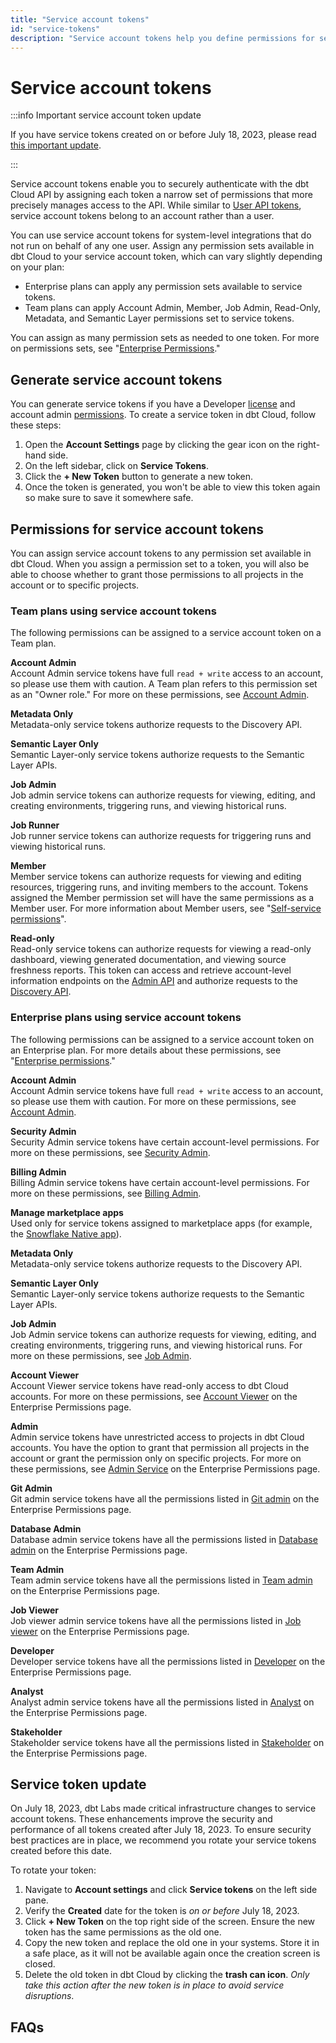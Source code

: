 ```yaml
---
title: "Service account tokens"
id: "service-tokens"
description: "Service account tokens help you define permissions for securing access to your dbt Cloud account and its projects."
---
```


# Service account tokens <Lifecycle status="team,enterprise"/>

:::info Important service account token update

If you have service tokens created on or before July 18, 2023, please read [this important update](/docs/dbt-cloud-apis/service-tokens#service-token-update).

:::

Service account tokens enable you to securely authenticate with the dbt Cloud API by assigning each token a narrow set of permissions that more precisely manages access to the API. While similar to [User API tokens](user-tokens), service account tokens belong to an account rather than a user.

You can use service account tokens for system-level integrations that do not run on behalf of any one user. Assign any permission sets available in dbt Cloud to your service account token, which can vary slightly depending on your plan:

* Enterprise plans can apply any permission sets available to service tokens.
* Team plans can apply Account Admin, Member, Job Admin, Read-Only, Metadata, and Semantic Layer permissions set to service tokens.

You can assign as many permission sets as needed to one token. For more on permissions sets, see "[Enterprise Permissions](/docs/cloud/manage-access/enterprise-permissions)."

## Generate service account tokens

You can generate service tokens if you have a Developer [license](/docs/cloud/manage-access/seats-and-users) and account admin [permissions](/docs/cloud/manage-access/about-user-access#permission-sets). To create a service token in dbt Cloud, follow these steps:

1. Open the **Account Settings** page by clicking the gear icon on the right-hand side.
2. On the left sidebar, click on **Service Tokens**.
3. Click the **+ New Token** button to generate a new token.
4. Once the token is generated, you won't be able to view this token again so make sure to save it somewhere safe.

## Permissions for service account tokens

You can assign service account tokens to any permission set available in dbt Cloud. When you assign a permission set to a token, you will also be able to choose whether to grant those permissions to all projects in the account or to specific projects.

### Team plans using service account tokens

The following permissions can be assigned to a service account token on a Team plan.

**Account Admin**<br/>
Account Admin service tokens have full `read + write` access to an account, so please use them with caution.  A Team plan refers to this permission set as an "Owner role." For more on these permissions, see [Account Admin](/docs/cloud/manage-access/enterprise-permissions#account-admin).

**Metadata Only**<br/>
Metadata-only service tokens authorize requests to the Discovery API.

**Semantic Layer Only**<br/>
Semantic Layer-only service tokens authorize requests to the Semantic Layer APIs.

**Job Admin**<br/>
Job admin service tokens can authorize requests for viewing, editing, and creating environments, triggering runs, and viewing historical runs. 

**Job Runner**<br/>
Job runner service tokens can authorize requests for triggering runs and viewing historical runs. 

**Member** <br/>
Member service tokens can authorize requests for viewing and editing resources, triggering runs, and inviting members to the account. Tokens assigned the Member permission set will have the same permissions as a Member user. For more information about Member users, see "[Self-service permissions](/docs/cloud/manage-access/self-service-permissions)".

**Read-only**<br/>
Read-only service tokens can authorize requests for viewing a read-only dashboard, viewing generated documentation, and viewing source freshness reports. This token can access and retrieve account-level information endpoints on the [Admin API](/docs/dbt-cloud-apis/admin-cloud-api) and authorize requests to the [Discovery API](/docs/dbt-cloud-apis/discovery-api). 

### Enterprise plans using service account tokens

The following permissions can be assigned to a service account token on an Enterprise plan. For more details about these permissions, see "[Enterprise permissions](/docs/cloud/manage-access/enterprise-permissions)."

**Account Admin** <br/>
Account Admin service tokens have full `read + write` access to an account, so please use them with caution.  For more on these permissions, see [Account Admin](/docs/cloud/manage-access/enterprise-permissions#account-admin).

**Security Admin** <br/>
Security Admin service tokens have certain account-level permissions.  For more on these permissions, see [Security Admin](/docs/cloud/manage-access/enterprise-permissions#security-admin).

**Billing Admin** <br/>
Billing Admin service tokens have certain account-level permissions.  For more on these permissions, see [Billing Admin](/docs/cloud/manage-access/enterprise-permissions#billing-admin).

**Manage marketplace apps** <br/>
Used only for service tokens assigned to marketplace apps (for example, the [Snowflake Native app](/docs/cloud-integrations/snowflake-native-app)). 

**Metadata Only**<br/>
Metadata-only service tokens authorize requests to the Discovery API.

**Semantic Layer Only**<br/>
Semantic Layer-only service tokens authorize requests to the Semantic Layer APIs.

**Job Admin**<br/>
Job Admin service tokens can authorize requests for viewing, editing, and creating environments, triggering runs, and viewing historical runs. For more on these permissions, see [Job Admin](/docs/cloud/manage-access/enterprise-permissions#job-admin).

**Account Viewer**<br/>
Account Viewer service tokens have read-only access to dbt Cloud accounts. For more on these permissions, see [Account Viewer](/docs/cloud/manage-access/enterprise-permissions#account-viewer) on the Enterprise Permissions page.

**Admin** <br/>
Admin service tokens have unrestricted access to projects in dbt Cloud accounts. You have the option to grant that permission all projects in the account or grant the permission only on specific projects. For more on these permissions, see [Admin Service](/docs/cloud/manage-access/enterprise-permissions#admin-service) on the Enterprise Permissions page.

**Git Admin**<br/>
Git admin service tokens have all the permissions listed in [Git admin](/docs/cloud/manage-access/enterprise-permissions#git-admin) on the Enterprise Permissions page.

**Database Admin**<br/>
Database admin service tokens have all the permissions listed in [Database admin](/docs/cloud/manage-access/enterprise-permissions#database-admin) on the Enterprise Permissions page.

**Team Admin**<br/>
Team admin service tokens have all the permissions listed in [Team admin](/docs/cloud/manage-access/enterprise-permissions#team-admin) on the Enterprise Permissions page.

**Job Viewer**<br/>
Job viewer admin service tokens have all the permissions listed in [Job viewer](/docs/cloud/manage-access/enterprise-permissions#job-viewer) on the Enterprise Permissions page.

**Developer**<br/>
Developer service tokens have all the permissions listed in [Developer](/docs/cloud/manage-access/enterprise-permissions#developer) on the Enterprise Permissions page.
 
**Analyst**<br/>
Analyst admin service tokens have all the permissions listed in [Analyst](/docs/cloud/manage-access/enterprise-permissions#analyst) on the Enterprise Permissions page.

**Stakeholder**<br/>
Stakeholder service tokens have all the permissions listed in [Stakeholder](/docs/cloud/manage-access/enterprise-permissions#stakeholder) on the Enterprise Permissions page.


## Service token update

On July 18, 2023, dbt Labs made critical infrastructure changes to service account tokens. These enhancements improve the security and performance of all tokens created after July 18, 2023. To ensure security best practices are in place, we recommend you rotate your service tokens created before this date.

To rotate your token:
1. Navigate to **Account settings** and click **Service tokens** on the left side pane.
2. Verify the **Created** date for the token is _on or before_ July 18, 2023. 
    <Lightbox src="/img/docs/dbt-cloud/cloud-configuring-dbt-cloud/service-token-date.png" title="Service token created date"/>
3. Click **+ New Token** on the top right side of the screen. Ensure the new token has the same permissions as the old one. 
4. Copy the new token and replace the old one in your systems. Store it in a safe place, as it will not be available again once the creation screen is closed.
5. Delete the old token in dbt Cloud by clicking the **trash can icon**. _Only take this action after the new token is in place to avoid service disruptions_.

## FAQs
<FAQ path="Troubleshooting/ip-restrictions" />
